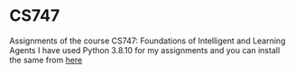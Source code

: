 # CS747
Assignments of the course CS747: Foundations of Intelligent and Learning Agents
I have used Python 3.8.10 for my assignments and you can install the same from [here](https://www.python.org/downloads/release/python-3810/)
